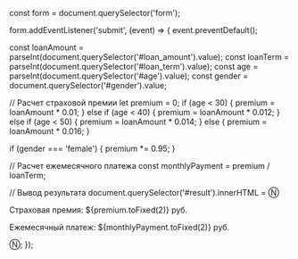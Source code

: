 const form = document.querySelector('form');

form.addEventListener('submit', (event) => {
  event.preventDefault();

  const loanAmount = parseInt(document.querySelector('#loan_amount').value);
  const loanTerm = parseInt(document.querySelector('#loan_term').value);
  const age = parseInt(document.querySelector('#age').value);
  const gender = document.querySelector('#gender').value;

  // Расчет страховой премии
  let premium = 0;
  if (age < 30) {
    premium = loanAmount * 0.01;
  } else if (age < 40) {
    premium = loanAmount * 0.012;
  } else if (age < 50) {
    premium = loanAmount * 0.014;
  } else {
    premium = loanAmount * 0.016;
  }

  if (gender === 'female') {
    premium *= 0.95;
  }

  // Расчет ежемесячного платежа
  const monthlyPayment = premium / loanTerm;

  // Вывод результата
  document.querySelector('#result').innerHTML = Ⓝ
    <p>Страховая премия: ${premium.toFixed(2)} руб.</p>
    <p>Ежемесячный платеж: ${monthlyPayment.toFixed(2)} руб.</p>
  Ⓝ;
});
